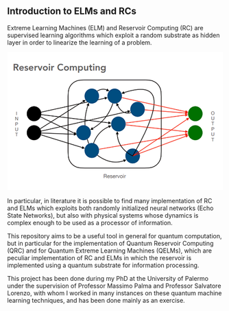 ## Introduction to ELMs and RCs

Extreme Learning Machines (ELM) and Reservoir Computing (RC) are supervised learning algorithms which exploit a random substrate as hidden layer in order to linearize the learning of a problem.

![Reservoir Computing Diagram](QuantumStuff/images/Reservoir%20computing.png)

In particular, in literature it is possible to find many implementation of RC and ELMs which exploits both randomly initialized neural networks (Echo State Networks), but also with physical systems whose dynamics is complex enough to be used as a processor of information. 

This repository aims to be a useful tool in general for quantum computation, but in particular for the implementation of Quantum Reservoir Computing (QRC) and for Quantum Extreme Learning Machines (QELMs), which are peculiar implementation of RC and ELMs in which the reservoir is implemented using a quantum substrate for information processing.

This project has been done during my PhD at the University of Palermo under the supervision of Professor Massimo Palma and Professor Salvatore Lorenzo, with whom I worked in many instances on these quantum machine learning techniques, and has been done mainly as an exercise.